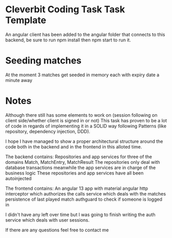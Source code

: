 # Cleverbit Coding Task Task Template

An angular client has been added to the angular folder that connects to this backend, be sure to run npm install then npm start to run it.

# Seeding matches
At the moment 3 matches get seeded in memory each with expiry date a minute away

# Notes
Although there still has some elements to work on (session following on client side/whether client is signed in or not)
This task has proven to be a lot of code in regards of implementing it in a SOLID way following Patterns (like repository, dependency injection, DDD).

I hope I have managed to show a proper architectural structure around the code both in the backend and in the frontend in this alloted time. 

The backend contains: 
Repositories and app services for three of the domains Match, MatchEntry, MatchResult
The repositories only deal with database transactions meanwhile the app services are in charge of the business logic
These repositories and app services have all been autoinjected

The frontend contains:
An angular 13 app with material angular
http interceptor which authorizes the calls
service which deals with the matches
persistence of last played match
authguard to check if someone is logged in

I didn't have any left over time but I was going to finish writing the auth service which deals with user sessions.

If there are any questions feel free to contact me 
